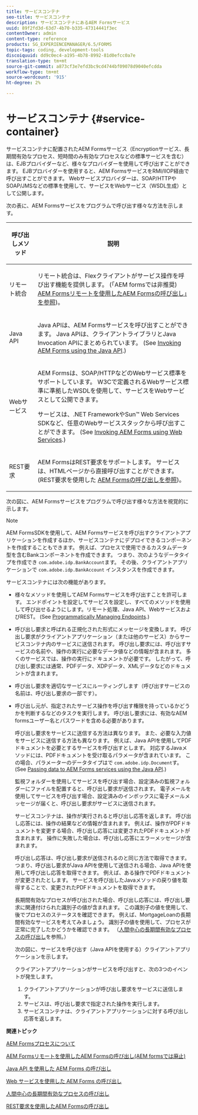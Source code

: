 ```yaml
---
title: サービスコンテナ
seo-title: サービスコンテナ
description: サービスコンテナにあるAEM Formsサービス
uuid: 89f2fd3d-63d7-4b70-b335-47314441f3ec
contentOwner: admin
content-type: reference
products: SG_EXPERIENCEMANAGER/6.5/FORMS
topic-tags: coding, development-tools
discoiquuid: dd9c0ec4-a195-4b78-8992-81d0efcc0a7e
translation-type: tm+mt
source-git-commit: a873cf3e7efd3bc9cd4744bf09078d9040efcdda
workflow-type: tm+mt
source-wordcount: '915'
ht-degree: 2%

---
```



# サービスコンテナ {#service-container}

サービスコンテナに配置されたAEM Formsサービス（Encryptionサービス、長期間有効なプロセス、短時間のみ有効なプロセスなどの標準サービスを含む）は、EJBプロバイダーなど、様々なプロバイダーを使用して呼び出すことができます。 EJBプロバイダーを使用すると、AEM FormsサービスをRMI/IIOP経由で呼び出すことができます。 Webサービスプロバイダーは、SOAP/HTTPやSOAP/JMSなどの標準を使用して、サービスをWebサービス（WSDL生成）として公開します。

次の表に、AEM Formsサービスをプログラムで呼び出す様々な方法を示します。

<table>
 <thead>
  <tr>
   <th><p>呼び出しメソッド</p></th>
   <th><p>説明</p></th>
  </tr>
 </thead>
 <tbody>
  <tr>
   <td><p>リモート統合</p></td>
   <td><p>リモート統合は、Flexクライアントがサービス操作を呼び出す機能を提供します。 (「AEM formsでは非推奨) <a href="/help/forms/developing/invoking-aem-forms-using-remoting.md#invoking-aem-forms-using-remoting">AEM Formsリモートを使用したAEM Formsの呼び出し」を参照</a>)。</p></td>
  </tr>
  <tr>
   <td><p>Java API</p></td>
   <td><p>Java APIは、AEM Formsサービスを呼び出すことができます。 Java APIは、クライアントライブラリとJava Invocation APIにまとめられています。 (See <a href="/help/forms/developing/invoking-aem-forms-using-java.md#invoking-aem-forms-using-the-java-api">Invoking AEM Forms using the Java API</a>.)</p></td>
  </tr>
  <tr>
   <td><p>Webサービス</p></td>
   <td><p>AEM Formsは、SOAP/HTTPなどのWebサービス標準をサポートしています。 W3Cで定義されるWebサービス標準に準拠したWSDLを使用して、サービスをWebサービスとして公開できます。</p><p>サービスは、.NET FrameworkやSun™ Web Services SDKなど、任意のWebサービススタックから呼び出すことができます。 (See <a href="/help/forms/developing/invoking-aem-forms-using-web.md#invoking-aem-forms-using-web-services">Invoking AEM Forms using Web Services</a>.)</p></td>
  </tr>
  <tr>
   <td><p>REST要求</p></td>
   <td><p>AEM FormsはREST要求をサポートします。 サービスは、HTMLページから直接呼び出すことができます。 (REST要求を使用した <a href="/help/forms/developing/invoking-aem-forms-using-rest.md#invoking-aem-forms-using-rest-requests">AEM Formsの呼び出しを参照</a>)。</p></td>
  </tr>
 </tbody>
</table>

次の図に、AEM Formsサービスをプログラムで呼び出す様々な方法を視覚的に示します。

>[!NOTE]
>
>AEM FormsSDKを使用して、AEM Formsサービスを呼び出すクライアントアプリケーションを作成するほか、サービスコンテナにデプロイできるコンポーネントを作成することもできます。 例えば、プロセスで使用できるカスタムデータ型を含むBankコンポーネントを作成できます。 つまり、次のようなデータタイプを作成でき `com.adobe.idp.BankAccount`ます。 その後、クライアントアプリケーションで `com.adobe.idp.BankAccount` インスタンスを作成できます。

サービスコンテナには次の機能があります。

* 様々なメソッドを使用してAEM Formsサービスを呼び出すことを許可します。 エンドポイントを設定してサービスを設定し、すべてのメソッドを使用して呼び出せるようにします。リモート処理、Java API、WebサービスおよびREST。 (See [Programmatically Managing Endpoints](/help/forms/developing/programmatically-endpoints.md#programmatically-managing-endpoints).)
* 呼び出し要求と呼ばれる正規化された形式にメッセージを変換します。 呼び出し要求がクライアントアプリケーション（または他のサービス）からサービスコンテナ内のサービスに送信されます。 呼び出し要求には、呼び出すサービスの名前や、操作の実行に必要なデータ値などの情報が含まれます。 多くのサービスでは、操作の実行にドキュメントが必要です。 したがって、呼び出し要求には通常、PDFデータ、XDPデータ、XMLデータなどのドキュメントが含まれます。
* 呼び出し要求を適切なサービスにルーティングします（呼び出すサービスの名前は、呼び出し要求の一部です）。
* 呼び出し元が、指定されたサービス操作を呼び出す権限を持っているかどうかを判断するなどのタスクを実行します。 呼び出し要求には、有効なAEM formsユーザー名とパスワードを含める必要があります。

   呼び出し要求をサービスに送信する方法は異なります。 また、必要な入力値をサービスに送信する方法も異なります。 例えば、Java APIを使用してPDFドキュメントを必要とするサービスを呼び出すとします。 対応するJavaメソッドには、PDFドキュメントを受け取るパラメータが含まれています。 この場合、パラメーターのデータタイプはで `com.adobe.idp.Document`す。 (See [Passing data to AEM Forms services using the Java API](/help/forms/developing/invoking-aem-forms-using-java.md#passing-data-to-aem-forms-services-using-the-java-api).)

   監視フォルダーを使用してサービスを呼び出す場合、設定済みの監視フォルダーにファイルを配置すると、呼び出し要求が送信されます。 電子メールを使用してサービスを呼び出す場合、設定済みのインボックスに電子メールメッセージが届くと、呼び出し要求がサービスに送信されます。

   サービスコンテナは、操作が実行されると呼び出し応答を返します。 呼び出し応答には、操作の結果などの情報が含まれます。 例えば、操作がPDFドキュメントを変更する場合、呼び出し応答には変更されたPDFドキュメントが含まれます。 操作に失敗した場合は、呼び出し応答にエラーメッセージが含まれます。

   呼び出し応答は、呼び出し要求が送信されるのと同じ方法で取得できます。 つまり、呼び出し要求がJava APIを使用して送信される場合、Java APIを使用して呼び出し応答を取得できます。 例えば、ある操作でPDFドキュメントが変更されたとします。 サービスを呼び出したJavaメソッドの戻り値を取得することで、変更されたPDFドキュメントを取得できます。

   長期間有効なプロセスが呼び出された場合、呼び出し応答には、呼び出し要求に関連付けられた識別子の値が含まれます。 この識別子の値を使用して、後でプロセスのステータスを確認できます。 例えば、MortgageLoanの長期間有効なサービスを考えてみましょう。 識別子の値を使用して、プロセスが正常に完了したかどうかを確認できます。 （[人間中心の長期間有効なプロセスの呼び出し](/help/forms/developing/invoking-human-centric-long-lived.md#invoking-human-centric-long-lived-processes)を参照。）

   次の図に、サービスを呼び出す（Java APIを使用する）クライアントアプリケーションを示します。

   クライアントアプリケーションがサービスを呼び出すと、次の3つのイベントが発生します。

   1. クライアントアプリケーションが呼び出し要求をサービスに送信します。
   1. サービスは、呼び出し要求で指定された操作を実行します。
   1. サービスコンテナは、クライアントアプリケーションに対する呼び出し応答を返します。

**関連トピック**

[AEM Formsプロセスについて](/help/forms/developing/aem-forms-processes.md#understanding-aem-forms-processes)

[AEM Formsリモートを使用したAEM Formsの呼び出し(AEM formsでは廃止)](/help/forms/developing/invoking-aem-forms-using-remoting.md#invoking-aem-forms-using-remoting)

[Java API を使用した AEM Forms の呼び出し](/help/forms/developing/invoking-aem-forms-using-java.md#invoking-aem-forms-using-the-java-api)

[Web サービスを使用した AEM Forms の呼び出し](/help/forms/developing/invoking-aem-forms-using-web.md#invoking-aem-forms-using-web-services)

[人間中心の長期間有効なプロセスの呼び出し](/help/forms/developing/invoking-human-centric-long-lived.md#invoking-human-centric-long-lived-processes)

[REST要求を使用したAEM Formsの呼び出し](/help/forms/developing/invoking-aem-forms-using-rest.md#invoking-aem-forms-using-rest-requests)

